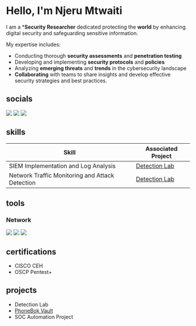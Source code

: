 # Hello, I'm Njeru Mtwaiti 
I am a ***Security Researcher** dedicated protecting the **world** by enhancing digital security and safeguarding sensitive information.

My expertise includes:
 - Conducting thorough **security assessments** and **penetration testing**
 - Developing and implementing **security protocols** and **policies**
 - Analyzing **emerging threats** and **trends** in the cybersecurity landscape
 - **Collaborating** with teams  to share insights and develop effective security strategies and best practices.

## socials
<a href="https://www.linkedin.com/in/njerumtwaiti/"><img src="https://img.shields.io/badge/-LinkedIn-0072b1?&style=for-the-badge&logo=linkedin&logoColor=white" /></a>
<a href="https://facebook.com/bernardnjeru47"><img src="https://img.shields.io/badge/Facebook-1877F2?style=for-the-badge&logo=facebook&logoColor=white" /></a>
<a href="https://twiiter.com/bernardnjeru18"><img src="https://img.shields.io/badge/Twitter-1DA1F2?style=for-the-badge&logo=twitter&logoColor=white" /></a>

## skills
| Skill                                         | Associated Project         |
|-----------------------------------------------|----------------------------|
| SIEM Implementation and Log Analysis          | <a href="https://google.com">Detection Lab</a>|
| Network Traffic Monitoring and Attack Detection | <a href="https://google.com">Detection Lab</a>|


## tools
### Network
<div>
    <img src="https://img.shields.io/badge/-Wireshark-1679A7?&style=for-the-badge&logo=Wireshark&logoColor=white" />
    <img src="https://img.shields.io/badge/-Suricata-EF3B2D?&style=for-the-badge&logo=Suricata&logoColor=white" />
    <img src="https://img.shields.io/badge/-Zeek-777BB4?&style=for-the-badge&logo=Zeek&logoColor=white" />
</div>


## certifications

  - CISCO CEH
  - OSCP Pentest+



## projects
- Detection Lab
- [PhoneBok Vault](https://github.com/njeru-codes/PhoneBook-Vault)
- SOC Automation Project



 
  
